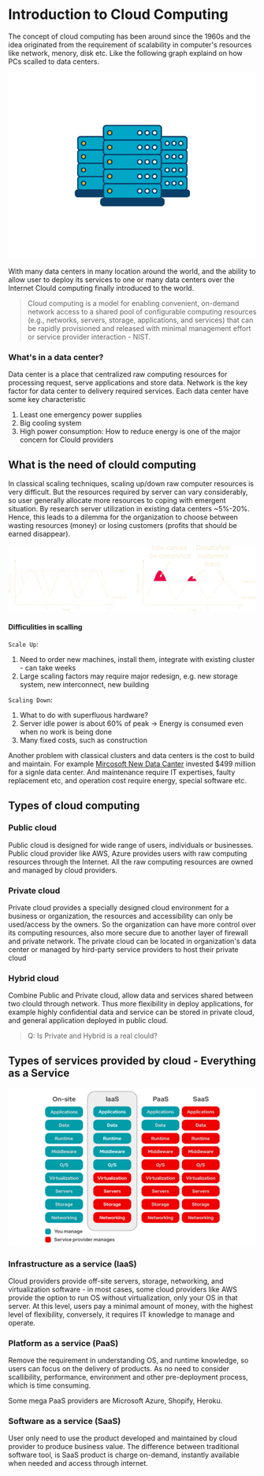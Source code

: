 # Introduction to Cloud Computing
The concept of cloud computing has been around since the 1960s and the idea originated from the requirement of scalability in computer's resources like network, menory, disk etc. Like the following graph explaind on how PCs scalled to data centers.

![PC to Data Center](https://raw.githubusercontent.com/CunjunYin/notes/main/CloudComputing/img/data-center.svg "PC to Data Center")

With many data centers in many location around the world, and the ability to allow user to deploy its services to one or many data centers over the Internet Clould computing finally introduced to the world.

> Cloud computing is a model for enabling convenient, on-demand network access to a shared pool of configurable computing resources (e.g., networks, servers, storage, applications, and services) that can be rapidly provisioned and released with minimal management effort or service provider interaction - NIST.

### What's in a data center?

Data center is a place that centralized raw computing resources for processing request, serve applications and store data. Network is the key factor for data center to delivery required services. Each data center have some key characteristic

1. Least one emergency power supplies
2. Big cooling system
3. High power consumption: How to reduce energy is one of the major concern for Clould providers

## What is the need of clould computing

In classical scaling techniques, scaling up/down raw computer resources is very difficult. But the resources required by server can vary considerably, so user generally allocate more resources to coping with emergent situation. By research server utilization in existing data centers ~5%-20%. Hence, this leads to a dilemma for the organization to choose between wasting resources (money) or losing customers (profits that should be earned disappear).

![Dilemma](https://raw.githubusercontent.com/CunjunYin/notes/main/CloudComputing/img/dimension.svg "Dilemma")
#### Difficulities in scalling
`Scale Up`:
1. Need to order new machines, install them, integrate with existing cluster - can take weeks
2. Large scaling factors may require major redesign, e.g. new storage system, new interconnect, new building

`Scaling Down`:
1. What to do with superfluous hardware?
2. Server idle power is about 60% of peak → Energy is consumed even when no work is being done
3. Many fixed costs, such as construction

Another problem with classical clusters and data centers is the cost to build and maintain. For example [Mircosoft New Data Canter](https://www.datacenterknowledge.com/archives/2010/08/27/microsoft-picks-virginia-for-major-data-center#:~:text=Microsoft%20data%20center.-,Microsoft%20has%20selected%20a%20site%20near%20Boydton%2C%20Virginia%20for%20a,hub%20for%20Microsoft's%20online%20services.) invested $499 million for a signle data center. And maintenance require IT expertises, faulty replacement etc, and operation cost require energy, special software etc.

## Types of cloud computing

### Public cloud

Public cloud is designed for wide range of users, individuals or businesses. Public cloud provider like AWS, Azure provides users with raw computing resources through the Internet. All the raw computing resources are owned and managed by cloud providers.

### Private cloud

Private cloud provides a specially designed cloud environment for a business or organization, the resources and accessibility can only be used/access by the owners. So the organization can have more control over its computing resources, also more secure due to another layer of firewall and private network. The private cloud can be located in organization's data center or managed by hird-party service providers to host their private cloud

### Hybrid cloud

Combine Public and Private cloud, allow data and services shared between two clould through network. Thus more flexibility in deploy applications, for example highly confidential data and service can be stored in private cloud, and general application deployed in public cloud.

> Q: Is Private and Hybrid is a real clould?

## Types of services provided by cloud - Everything as a Service

![Cloud Services](https://raw.githubusercontent.com/CunjunYin/notes/main/CloudComputing/img/CloudServices.png "Cloud Services")


### Infrastructure as a service (IaaS)
Cloud providers provide off-site servers, storage, networking, and virtualization software - in most cases, some cloud providers like AWS provide the option to run OS without virtualization, only your OS in that server. At this level, users pay a minimal amount of money, with the highest level of flexibility, conversely, it requires IT knowledge to manage and operate.

### Platform as a service (PaaS)
Remove the requirement in understanding OS, and runtime knowledge, so users can focus on the delivery of products. As no need to consider scallibility, performance, environment and other pre-deployment process, which is time consuming.

Some mega PaaS providers are Microsoft Azure, Shopify, Heroku.

### Software as a service (SaaS)

User only need to use the product developed and maintained by cloud provider to produce business value. The difference between traditional software tool, is SaaS product is charge on-demand, instantly available when needed and access through internet.















